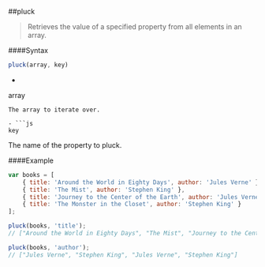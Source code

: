 ##pluck
>Retrieves the value of a specified property from all elements in an array.

####Syntax
```js
pluck(array, key)
```

- ```js
array
```
The array to iterate over.

- ```js
key
```
The name of the property to pluck.

####Example
```js
var books = [
	{ title: 'Around the World in Eighty Days', author: 'Jules Verne' },
	{ title: 'The Mist', author: 'Stephen King' },
	{ title: 'Journey to the Center of the Earth', author: 'Jules Verne' },
	{ title: 'The Monster in the Closet', author: 'Stephen King' }
];

pluck(books, 'title');
// ["Around the World in Eighty Days", "The Mist", "Journey to the Center of the Earth", "The Monster in the Closet"]

pluck(books, 'author');
// ["Jules Verne", "Stephen King", "Jules Verne", "Stephen King"]
```
